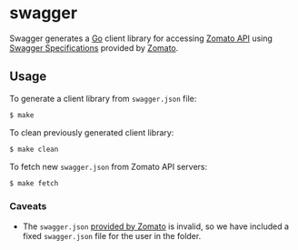 # swagger

Swagger generates a [Go](http://golang.org/) client library for accessing [Zomato API](https://developers.zomato.com/api) using [Swagger Specifications](https://swagger.io/specification/) provided by [Zomato](https://developers.zomato.com/swagger.json).

## Usage

To generate a client library from `swagger.json` file:

```bash
$ make
```

To clean previously generated client library:

```bash
$ make clean
```

To fetch new `swagger.json` from Zomato API servers:

```bash
$ make fetch
```

### Caveats
* The `swagger.json` [provided by Zomato](https://developers.zomato.com/swagger.json) is invalid, so we have included a fixed `swagger.json` file for the user in the folder.

